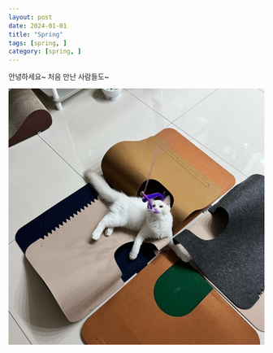 ```yaml
---
layout: post
date: 2024-01-01
title: "Spring"
tags: [spring, ]
category: [spring, ]
---
```



안녕하세요~ 처음 만난 사람들도~


![0](/assets/img/2024-01-01-Spring.md/0.png)

